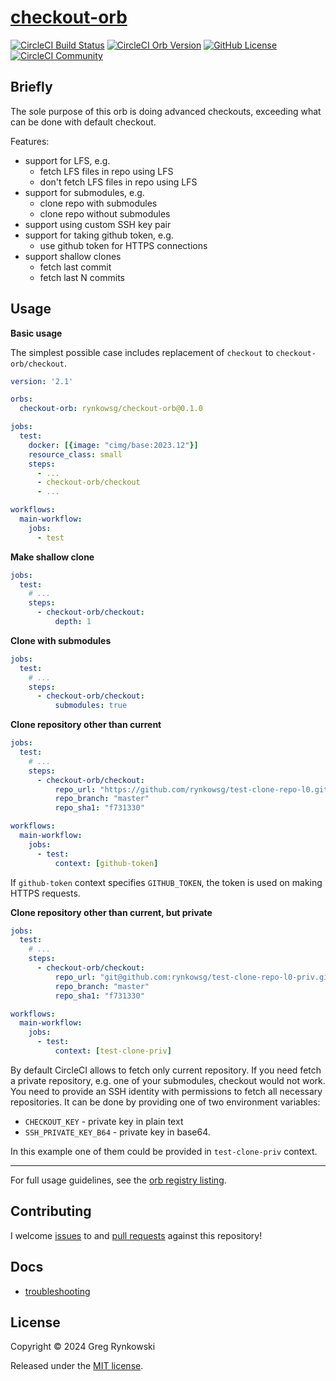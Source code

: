 # [checkout-orb][orb-info-docs]

[![CircleCI Build Status][orb-build-status]][orb-build-url]
[![CircleCI Orb Version][orb-info-version-svg]][orb-info-docs]
[![GitHub License][orb-license-svg]][orb-license]
[![CircleCI Community][orbs-discuss-svg]][orbs-discuss]

## Briefly

The sole purpose of this orb is doing advanced checkouts,
exceeding what can be done with default checkout.

Features:
- support for LFS, e.g.
  - fetch LFS files in repo using LFS
  - don't fetch LFS files in repo using LFS
- support for submodules, e.g.
  - clone repo with submodules
  - clone repo without submodules
- support using custom SSH key pair
- support for taking github token, e.g.
  - use github token for HTTPS connections
- support shallow clones
  - fetch last commit
  - fetch last N commits

## Usage

**Basic usage**

The simplest possible case includes replacement of `checkout` to `checkout-orb/checkout`.
```yaml
version: '2.1'

orbs:
  checkout-orb: rynkowsg/checkout-orb@0.1.0

jobs:
  test:
    docker: [{image: "cimg/base:2023.12"}]
    resource_class: small
    steps:
      - ...
      - checkout-orb/checkout
      - ...

workflows:
  main-workflow:
    jobs:
      - test
```

**Make shallow clone**

```yaml
jobs:
  test:
    # ...
    steps:
      - checkout-orb/checkout:
          depth: 1
```

**Clone with submodules**

```yaml
jobs:
  test:
    # ...
    steps:
      - checkout-orb/checkout:
          submodules: true
```

**Clone repository other than current**

```yaml
jobs:
  test:
    # ...
    steps:
      - checkout-orb/checkout:
          repo_url: "https://github.com/rynkowsg/test-clone-repo-l0.git"
          repo_branch: "master"
          repo_sha1: "f731330"

workflows:
  main-workflow:
    jobs:
      - test:
          context: [github-token]
```

If `github-token` context specifies `GITHUB_TOKEN`, the token is used on making HTTPS requests.


**Clone repository other than current, but private**

```yaml
jobs:
  test:
    # ...
    steps:
      - checkout-orb/checkout:
          repo_url: "git@github.com:rynkowsg/test-clone-repo-l0-priv.git"
          repo_branch: "master"
          repo_sha1: "f731330"

workflows:
  main-workflow:
    jobs:
      - test:
          context: [test-clone-priv]
```

By default CircleCI allows to fetch only current repository.
If you need fetch a private repository, e.g. one of your submodules, checkout would not work.
You need to provide an SSH identity with permissions to fetch all necessary repositories.
It can be done by providing one of two environment variables:
- `CHECKOUT_KEY` - private key in plain text
- `SSH_PRIVATE_KEY_B64` - private key in base64.

In this example one of them could be provided in `test-clone-priv` context.

---

For full usage guidelines, see the [orb registry listing][orb-info-docs].

## Contributing

I welcome [issues][gh-issues] to and [pull requests][gh-pulls] against this repository!

## Docs

- [troubleshooting](./docs/troubleshooting.md)

## License

Copyright © 2024 Greg Rynkowski

Released under the [MIT license][orb-license].

[gh-issues]: https://github.com/rynkowsg/checkout-orb/issues
[gh-pulls]: https://github.com/rynkowsg/checkout-orb/pulls
[orb-build-status]: https://circleci.com/gh/rynkowsg/checkout-orb.svg?style=shield "CircleCI Build Status"
[orb-build-url]: https://circleci.com/gh/rynkowsg/checkout-orb
[orb-info-docs]: https://circleci.com/developer/orbs/orb/rynkowsg/checkout-orb
[orb-info-version-svg]: https://badges.circleci.com/orbs/rynkowsg/checkout-orb.svg
[orb-license-svg]: https://img.shields.io/badge/license-MIT-lightgrey.svg
[orb-license]: https://raw.githubusercontent.com/rynkowsg/checkout-orb/master/LICENSE
[orbs-discuss-svg]: https://img.shields.io/badge/community-CircleCI%20Discuss-343434.svg
[orbs-discuss]: https://discuss.circleci.com/c/ecosystem/orbs
